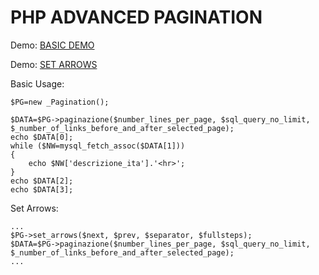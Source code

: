 PHP ADVANCED PAGINATION
========================
Demo: [BASIC DEMO](http://www.smartgap.it/repos/phpAdvancedPagination/basic.php) 

Demo: [SET ARROWS](http://www.smartgap.it/repos/phpAdvancedPagination/set_arrows.php)

Basic Usage:
```
$PG=new _Pagination();

$DATA=$PG->paginazione($number_lines_per_page, $sql_query_no_limit, $_number_of_links_before_and_after_selected_page);
echo $DATA[0];
while ($NW=mysql_fetch_assoc($DATA[1]))
{
	echo $NW['descrizione_ita'].'<hr>';
}
echo $DATA[2];
echo $DATA[3];
```

Set Arrows:
```
...
$PG->set_arrows($next, $prev, $separator, $fullsteps);
$DATA=$PG->paginazione($number_lines_per_page, $sql_query_no_limit, $_number_of_links_before_and_after_selected_page);
...
```
